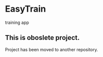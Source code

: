 # EasyTrain
training app

## This is oboslete project.
Project has been moved to another repository.
